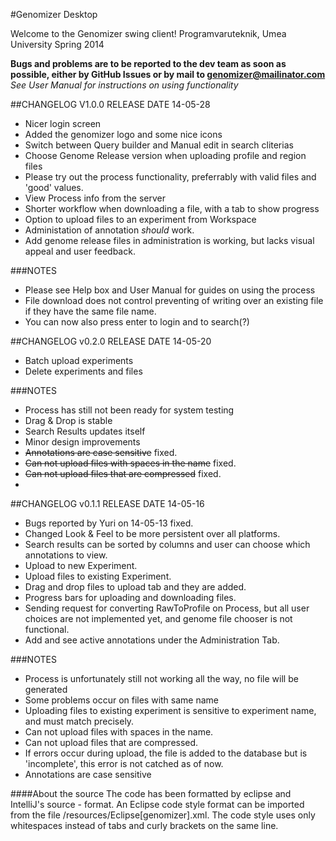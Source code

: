#Genomizer Desktop

Welcome to the Genomizer swing client!
Programvaruteknik, Umea University Spring 2014

**Bugs and problems are to be reported to the dev team as soon as possible, either by GitHub Issues or by mail to genomizer@mailinator.com**
*See User Manual for instructions on using functionality*

##CHANGELOG V1.0.0 RELEASE DATE 14-05-28

- Nicer login screen
- Added the genomizer logo and some nice icons
- Switch between Query builder and Manual edit in search cliterias
- Choose Genome Release version when uploading profile and region files
- Please try out the process functionality, preferrably with valid files and 'good' values.
- View Process info from the server
- Shorter workflow when downloading a file, with a tab to show progress
- Option to upload files to an experiment from Workspace
- Administation of annotation *should* work.
- Add genome release files in administration is working, but lacks visual appeal and user feedback.
 

###NOTES
- Please see Help box and User Manual for guides on using the process
- File download does not control preventing of writing over an existing file if they have the same file name.
- You can now also press enter to login and to search(?)

##CHANGELOG v0.2.0 RELEASE DATE 14-05-20

- Batch upload experiments
- Delete experiments and files

###NOTES
- Process has still not been ready for system testing
- Drag & Drop is stable
- Search Results updates itself
- Minor design improvements
- ~~Annotations are case sensitive~~ fixed.
- ~~Can not upload files with spaces in the name~~ fixed.
- ~~Can not upload files that are compressed~~ fixed.
- 

##CHANGELOG v0.1.1 RELEASE DATE 14-05-16

- Bugs reported by Yuri on 14-05-13 fixed.
- Changed Look & Feel to be more persistent over all platforms.
- Search results can be sorted by columns and user can choose which annotations to view.
- Upload to new Experiment.
- Upload files to existing Experiment.
- Drag and drop files to upload tab and they are added.
- Progress bars for uploading and downloading files.
- Sending request for converting RawToProfile on Process, but all user choices are not implemented yet, and genome file chooser is not functional. 
- Add and see active annotations under the Administration Tab.

###NOTES

- Process is unfortunately still not working all the way, no file will be generated
- Some problems occur on files with same name
- Uploading files to existing experiment is sensitive to experiment name, and must match precisely.
- Can not upload files with spaces in the name.
- Can not upload files that are compressed.
- If errors occur during upload, the file is added to the database but is 'incomplete', this error is not catched as of now.
- Annotations are case sensitive

####About the source
The code has been formatted by eclipse and IntelliJ's source - format. An Eclipse code style format can be imported from the file /resources/Eclipse[genomizer].xml. The code style uses only whitespaces instead of tabs and curly brackets on the same line.
